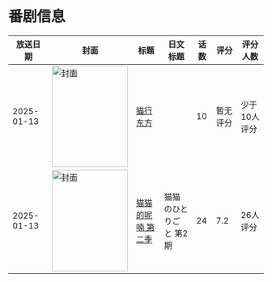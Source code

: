 # 番剧信息

|放送日期|封面|标题|日文标题|话数|评分|评分人数|
|---|---|---|---|---|---|---|
|2025-01-13|<img src="https://lain.bgm.tv/pic/cover/c/47/d2/516420_YVs1P.jpg" alt="封面" style="width:150px;height:200px;object-fit:cover;">|[猫行东方](https://bangumi.tv/subject/516420)||10|暂无评分|少于10人评分|
|2025-01-13|<img src="https://lain.bgm.tv/pic/cover/c/61/09/533096_n9lJ8.jpg" alt="封面" style="width:150px;height:200px;object-fit:cover;">|[猫猫的呢喃 第二季](https://bangumi.tv/subject/533096)|猫猫のひとりごと 第2期|24|7.2|26人评分|
